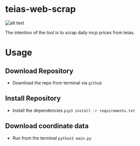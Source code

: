 # teias-web-scrap

![alt text](img/tkgm.png "TKGM")

The intention of the tool is to scrap daily mcp prices from teias.
# Usage

## Download Repository
- Download the repo from terminal via `github`

## Install Repository
- Install the dependencies `pip3 install -r requirements.txt`

## Download coordinate data
- Run from the terminal `python3 main.py`
